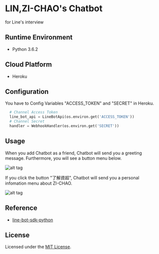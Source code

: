 LIN,ZI-CHAO's Chatbot
=====================
for Line's interview


Runtime Environment
--------
* Python 3.6.2

Cloud Platform
--------------
* Heroku

Configuration
-------------
You have to Config Variables "ACCESS_TOKEN" and "SECRET" in Heroku.

```python
  # Channel Access Token
  line_bot_api = LineBotApi(os.environ.get('ACCESS_TOKEN'))
  # Channel Secret
  handler = WebhookHandler(os.environ.get('SECRET'))
```

Usage
-----
When you add Chatbot as a friend, Chatbot will send you a greeting message. Furthermore, you will see a button menu below.

![alt tag](https://i.imgur.com/riwJ8oJ.jpg)

If you click the button "了解資超", Chatbot will send you a personal infomation menu about ZI-CHAO.

![alt tag](https://i.imgur.com/8UrgP3M.jpg)


Reference
---------
* [line-bot-sdk-python](https://github.com/line/line-bot-sdk-python)

License
-------
Licensed under the [MIT License](LICENSE.txt).
